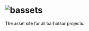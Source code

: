# <a style="display: none">bassets.github.io</a> ![bassets](https://bassets.github.io/bassets-logo.svg)
The asset site for all barhatsor projects.
